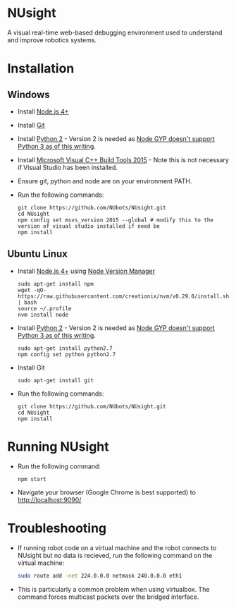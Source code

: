 # NUsight
A visual real-time web-based debugging environment used to understand and improve robotics systems.

# Installation

## Windows

- Install [Node.js 4+](https://nodejs.org/en/)
- Install [Git](https://git-for-windows.github.io/)
- Install [Python 2](https://www.python.org/downloads/) - Version 2 is needed as [Node GYP doesn't support Python 3 as of this writing](https://github.com/nodejs/node-gyp/issues/193).
- Install [Microsoft Visual C++ Build Tools 2015](https://www.microsoft.com/en-us/download/details.aspx?id=49512) - Note this is not necessary if Visual Studio has been installed.
- Ensure git, python and node are on your environment PATH.
- Run the following commands:

    ```
    git clone https://github.com/NUbots/NUsight.git
    cd NUsight
    npm config set msvs_version 2015 --global # modify this to the version of visual studio installed if need be
    npm install
    ```

## Ubuntu Linux
- Install [Node.js 4+](https://nodejs.org/en/) using [Node Version Manager](https://github.com/creationix/nvm)

	```
	sudo apt-get install npm
	wget -qO- https://raw.githubusercontent.com/creationix/nvm/v0.29.0/install.sh | bash
	source ~/.profile
	nvm install node
	```
    
- Install [Python 2](https://www.python.org/downloads/) - Version 2 is needed as [Node GYP doesn't support Python 3 as of this writing](https://github.com/nodejs/node-gyp/issues/193).

    ```
    sudo apt-get install python2.7
    npm config set python python2.7
    ```
    
- Install Git

    ```
    sudo apt-get install git
    ```
    
- Run the following commands:

    ```
    git clone https://github.com/NUbots/NUsight.git
    cd NUsight
    npm install
    ```

# Running NUsight
- Run the following command:

    ```
    npm start
    ```

- Navigate your browser (Google Chrome is best supported) to [http://localhost:9090/](http://localhost:9090/)

# Troubleshooting

- If running robot code on a virtual machine and the robot connects to NUsight but no data is recieved, run the following command on the virtual machine:

	```bash 
	sudo route add -net 224.0.0.0 netmask 240.0.0.0 eth1
	```
	
- This is particularly a common problem when using virtualbox. The command forces multicast packets over the bridged interface.
